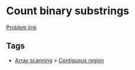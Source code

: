 # Count binary substrings

[Problem link](https://leetcode.com/problems/count-binary-substrings)

## Tags

* [Array scanning](/README.md#Array_scanning) > [Contiguous region](/README.md#Array_scanning-Contiguous_region)
